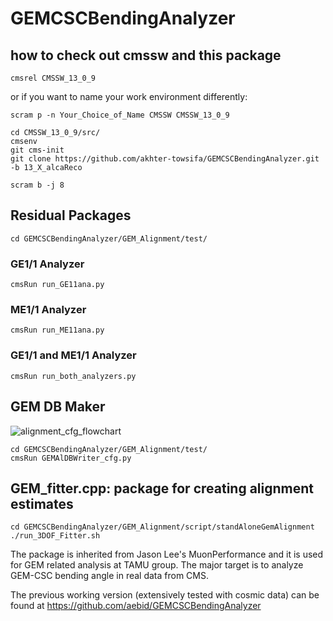 # GEMCSCBendingAnalyzer

## how to check out cmssw and this package

```cmsrel CMSSW_13_0_9```

or if you want to name your work environment differently:

```scram p -n Your_Choice_of_Name CMSSW CMSSW_13_0_9```

```
cd CMSSW_13_0_9/src/
cmsenv
git cms-init
git clone https://github.com/akhter-towsifa/GEMCSCBendingAnalyzer.git -b 13_X_alcaReco

scram b -j 8
```

## Residual Packages
```cd GEMCSCBendingAnalyzer/GEM_Alignment/test/```
### GE1/1 Analyzer
```cmsRun run_GE11ana.py```
### ME1/1 Analyzer
```cmsRun run_ME11ana.py```
### GE1/1 and ME1/1 Analyzer
```cmsRun run_both_analyzers.py```

## GEM DB Maker
![alignment_cfg_flowchart](https://github.com/akhter-towsifa/GEMCSCBendingAnalyzer/assets/51368122/1539cc93-a62a-4508-9370-bdeb98358448)


```
cd GEMCSCBendingAnalyzer/GEM_Alignment/test/
cmsRun GEMAlDBWriter_cfg.py
```

## GEM_fitter.cpp: package for creating alignment estimates


```
cd GEMCSCBendingAnalyzer/GEM_Alignment/script/standAloneGemAlignment
./run_3DOF_Fitter.sh
```







The package is inherited from Jason Lee's MuonPerformance and it is used for GEM related analysis at TAMU group. The major target is to analyze GEM-CSC bending angle in real data from CMS.


The previous working version (extensively tested with cosmic data) can be found at https://github.com/aebid/GEMCSCBendingAnalyzer
